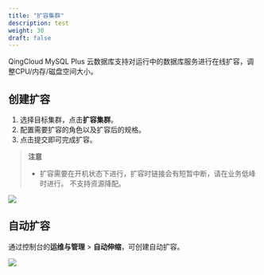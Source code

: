 ```yaml
---
title: "扩容集群"
description: test
weight: 30
draft: false
---
```



QingCloud MySQL Plus 云数据库支持对运行中的数据库服务进行在线扩容，调整CPU/内存/磁盘空间大小。

## 创建扩容

1. 选择目标集群，点击**扩容集群**。
2. 配置需要扩容的角色以及扩容后的规格。
3. 点击提交即可完成扩容。
   
> **注意**
> - 扩容需要在开机状态下进行，扩容时链接会有短暂中断，请在业务低峰时进行。
> 不支持资源降配。

![](../../_images/scale.png)

## 自动扩容

通过控制台的**运维与管理** > **自动伸缩**，可创建自动扩容。

![](../../_images/auto_scale.png)
